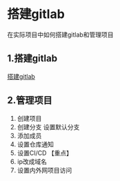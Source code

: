 # 搭建gitlab
在实际项目中如何搭建gitlab和管理项目  

## 1.搭建gitlab
[搭建gitlab](../../course/gitlab.md)

## 2.管理项目
1. 创建项目
2. 创建分支 设置默认分支
3. 添加成员
4. 设置仓库通知
5. 设置CI/CD 【重点】
6. ip改成域名
7. 设置内外网项目访问






